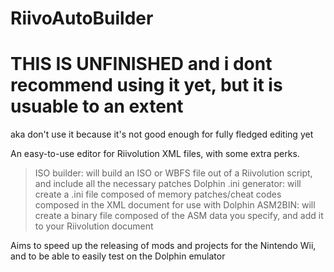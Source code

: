 # RiivoAutoBuilder

# THIS IS UNFINISHED and i dont recommend using it yet, but it is usuable to an extent

aka don't use it because it's not good enough for fully fledged editing yet

An easy-to-use editor for Riivolution XML files, with some extra perks. 

>ISO builder: will build an ISO or WBFS file out of a Riivolution script, and include all the necessary patches
>Dolphin .ini generator: will create a .ini file composed of memory patches/cheat codes composed in the XML document for use with Dolphin
>ASM2BIN: will create a binary file composed of the ASM data you specify, and add it to your Riivolution document

Aims to speed up the releasing of mods and projects for the Nintendo Wii, and to be able to easily test on the Dolphin emulator
